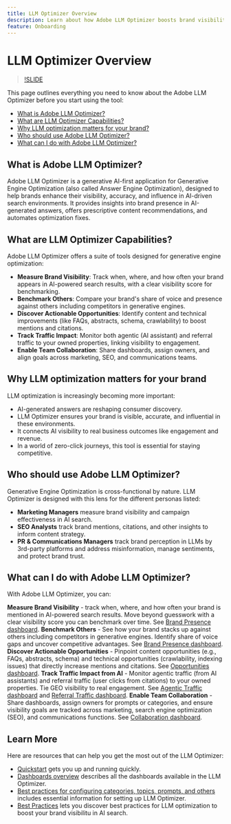 ```yaml
---
title: LLM Optimizer Overview
description: Learn about how Adobe LLM Optimizer boosts brand visibility in AI-driven search. Track mentions, citations, and insights. Start optimizing today for better engagement and influence.
feature: Onboarding
---
```


# LLM Optimizer Overview

>[!SLIDE](llm-optimizer-overview)

This page outlines everything you need to know about the Adobe LLM Optimizer before you start using the tool:

* [What is Adobe LLM Optimizer?](#what-is-adobe-llm-optimizer)
* [What are LLM Optimizer Capabilities?](#what-are-llm-optimizer-capabilities)
* [Why LLM optimization matters for your brand?](#why-llm-optimization-matters-for-your-brand)
* [Who should use Adobe LLM Optimizer?](#who-should-use-adobe-llm-optimizer)
* [What can I do with Adobe LLM Optimizer?](#what-can-i-do-with-adobe-llm-optimizer)

## What is Adobe LLM Optimizer?

Adobe LLM Optimizer is a generative AI-first application for Generative Engine Optimization (also called Answer Engine Optimization), designed to help brands enhance their visibility, accuracy, and influence in AI-driven search environments. It provides insights into brand presence in AI-generated answers, offers prescriptive content recommendations, and automates optimization fixes.

## What are LLM Optimizer Capabilities?

Adobe LLM Optimizer offers a suite of tools designed for generative engine optimization:

* **Measure Brand Visibility**: Track when, where, and how often your brand appears in AI-powered search results, with a clear visibility score for benchmarking.
* **Benchmark Others**: Compare your brand's share of voice and presence against others including competitors in generative engines.
* **Discover Actionable Opportunities**: Identify content and technical improvements (like FAQs, abstracts, schema, crawlability) to boost mentions and citations.
* **Track Traffic Impact**: Monitor both agentic (AI assistant) and referral traffic to your owned properties, linking visibility to engagement.
* **Enable Team Collaboration**: Share dashboards, assign owners, and align goals across marketing, SEO, and communications teams.

## Why LLM optimization matters for your brand

LLM optimization is increasingly becoming more important:

* AI-generated answers are reshaping consumer discovery.
* LLM Optimizer ensures your brand is visible, accurate, and influential in these environments.
* It connects AI visibility to real business outcomes like engagement and revenue.
* In a world of zero-click journeys, this tool is essential for staying competitive.

## Who should use Adobe LLM Optimizer?

Generative Engine Optimization is cross-functional by nature. LLM Optimizer is designed with this lens for the different personas listed:

* **Marketing Managers** measure brand visibility and campaign effectiveness in AI search.
* **SEO Analysts** track brand mentions, citations, and other insights to inform content strategy.
* **PR & Communications Managers** track brand perception in LLMs by 3rd-party platforms and address misinformation, manage sentiments, and protect brand trust.

## What can I do with Adobe LLM Optimizer?

With Adobe LLM Optimizer, you can:

**Measure Brand Visibility** - track when, where, and how often your brand is mentioned in AI-powered search results. Move beyond guesswork with a clear visibility score you can benchmark over time. See [Brand Presence dashboard](/help/dashboards/brand-presence.md).
**Benchmark Others** - See how your brand stacks up against others including competitors in generative engines. Identify share of voice gaps and uncover competitive advantages. See [Brand Presence dashboard](/help/dashboards/brand-presence.md).
**Discover Actionable Opportunities** - Pinpoint content opportunities (e.g., FAQs, abstracts, schema) and technical opportunities (crawlability, indexing issues) that directly increase mentions and citations. See [Opportunities dashboard](/help/dashboards/opportunities.md).
**Track Traffic Impact from AI** - Monitor agentic traffic (from AI assistants) and referral traffic (user clicks from citations) to your owned properties. Tie GEO visibility to real engagement. See [Agentic Traffic dashboard](/help/dashboards/agentic-traffic.md) and [Referral Traffic dashboard](/help/dashboards/referral-traffic.md).
**Enable Team Collaboration** - Share dashboards, assign owners for prompts or categories, and ensure visibility goals are tracked across marketing, search engine optimization (SEO), and communications functions. See [Collaboration dashboard](/help/dashboards/collaboration.md).

## Learn More

Here are resources that can help you get the most out of the LLM Optimizer:

* [Quickstart](/help/overview/quick-start.md) gets you up and running quickly.
* [Dashboards overview](/help/dashboards/dashboards-overview.md) describes all the dashboards available in the LLM Optimizer.
* [Best practices for configuring categories, topics, prompts, and others](/help/overview/best-practices-topics-prompts.md) includes essential information for setting up LLM Optimizer.
* [Best Practices](/help/tutorials/best-practices.md) lets you discover best practices for LLM optimization to boost your brand visibilitu in AI search.






